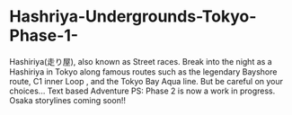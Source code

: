 # Hashriya-Undergrounds-Tokyo-Phase-1-
Hashiriya(走り屋), also known as Street races. Break into the night as a Hashiriya in Tokyo along famous routes such as the legendary Bayshore route, C1 inner Loop , and the Tokyo Bay Aqua line. But be careful on your choices...
Text based Adventure
PS: Phase 2 is now a work in progress.
Osaka storylines coming soon!!
